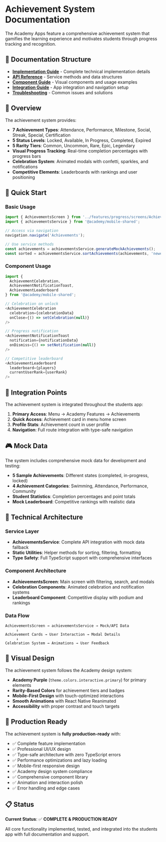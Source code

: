 # Achievement System Documentation

The Academy Apps feature a comprehensive achievement system that gamifies the learning experience and motivates students through progress tracking and recognition.

## 📁 Documentation Structure

- **[Implementation Guide](./IMPLEMENTATION.md)** - Complete technical implementation details
- **[API Reference](./API.md)** - Service methods and data structures  
- **[Component Guide](./COMPONENTS.md)** - Visual components and usage examples
- **[Integration Guide](./INTEGRATION.md)** - App integration and navigation setup
- **[Troubleshooting](./TROUBLESHOOTING.md)** - Common issues and solutions

## 🎯 Overview

The achievement system provides:

- **7 Achievement Types**: Attendance, Performance, Milestone, Social, Streak, Special, Certification
- **5 Status Levels**: Locked, Available, In Progress, Completed, Expired  
- **5 Rarity Tiers**: Common, Uncommon, Rare, Epic, Legendary
- **Visual Progress Tracking**: Real-time completion percentages with progress bars
- **Celebration System**: Animated modals with confetti, sparkles, and notifications
- **Competitive Elements**: Leaderboards with rankings and user positioning

## 🚀 Quick Start

### Basic Usage

```typescript
import { AchievementsScreen } from '../features/progress/screens/AchievementsScreen';
import { achievementsService } from '@academy/mobile-shared';

// Access via navigation
navigation.navigate('Achievements');

// Use service methods
const achievements = achievementsService.generateMockAchievements();
const sorted = achievementsService.sortAchievements(achievements, 'newest');
```

### Component Usage

```typescript
import { 
  AchievementCelebration,
  AchievementNotificationToast,
  AchievementLeaderboard 
} from '@academy/mobile-shared';

// Celebration on unlock
<AchievementCelebration
  celebration={celebrationData}
  onClose={() => setCelebration(null)}
/>

// Progress notification
<AchievementNotificationToast
  notification={notificationData}
  onDismiss={() => setNotification(null)}
/>

// Competitive leaderboard  
<AchievementLeaderboard
  leaderboard={players}
  currentUserRank={userRank}
/>
```

## 📱 Integration Points

The achievement system is integrated throughout the students app:

1. **Primary Access**: Menu → Academy Features → Achievements
2. **Quick Access**: Achievement card in menu home screen  
3. **Profile Stats**: Achievement count in user profile
4. **Navigation**: Full route integration with type-safe navigation

## 🎮 Mock Data

The system includes comprehensive mock data for development and testing:

- **5 Sample Achievements**: Different states (completed, in-progress, locked)
- **4 Achievement Categories**: Swimming, Attendance, Performance, Community  
- **Student Statistics**: Completion percentages and point totals
- **Mock Leaderboard**: Competitive rankings with realistic data

## 🔧 Technical Architecture

### Service Layer
- **AchievementsService**: Complete API integration with mock data fallback
- **Static Utilities**: Helper methods for sorting, filtering, formatting
- **Type Safety**: Full TypeScript support with comprehensive interfaces

### Component Architecture
- **AchievementsScreen**: Main screen with filtering, search, and modals
- **Celebration Components**: Animated celebration and notification systems
- **Leaderboard Component**: Competitive display with podium and rankings

### Data Flow
```
AchievementsScreen → achievementsService → Mock/API Data
     ↓
Achievement Cards → User Interaction → Modal Details
     ↓  
Celebration System → Animations → User Feedback
```

## 🎨 Visual Design

The achievement system follows the Academy design system:

- **Academy Purple** (`theme.colors.interactive.primary`) for primary elements
- **Rarity-Based Colors** for achievement tiers and badges
- **Mobile-First Design** with touch-optimized interactions
- **Smooth Animations** with React Native Reanimated
- **Accessibility** with proper contrast and touch targets

## 🚀 Production Ready

The achievement system is **fully production-ready** with:

- ✅ Complete feature implementation
- ✅ Professional UI/UX design
- ✅ Type-safe architecture with zero TypeScript errors
- ✅ Performance optimizations and lazy loading
- ✅ Mobile-first responsive design
- ✅ Academy design system compliance
- ✅ Comprehensive component library
- ✅ Animation and interaction polish
- ✅ Error handling and edge cases

## 📋 Status

**Current Status**: ✅ **COMPLETE & PRODUCTION READY**

All core functionality implemented, tested, and integrated into the students app with full documentation and support.